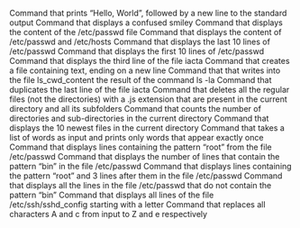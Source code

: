 Command that prints “Hello, World”, followed by a new line to the standard output
Command that displays a confused smiley
Command that displays the content of the /etc/passwd file
Command that displays the content of /etc/passwd and /etc/hosts
Command that displays the last 10 lines of /etc/passwd
Command that displays the first 10 lines of /etc/passwd
Command that displays the third line of the file iacta
Command that creates a file containing text, ending on a new line
Command that that writes into the file ls_cwd_content the result of the command ls -la
Command that duplicates the last line of the file iacta
Command that deletes all the regular files (not the directories) with a .js extension that are present in the current directory and all its subfolders
Command that counts the number of directories and sub-directories in the current directory
Command that displays the 10 newest files in the current directory
Command that takes a list of words as input and prints only words that appear exactly once
Command that displays lines containing the pattern “root” from the file /etc/passwd
Command that displays the number of lines that contain the pattern “bin” in the file /etc/passwd
Command that displays lines containing the pattern “root” and 3 lines after them in the file /etc/passwd
Command that displays all the lines in the file /etc/passwd that do not contain the pattern “bin”
Command that displays all lines of the file /etc/ssh/sshd_config starting with a letter
Command that replaces all characters A and c from input to Z and e respectively
